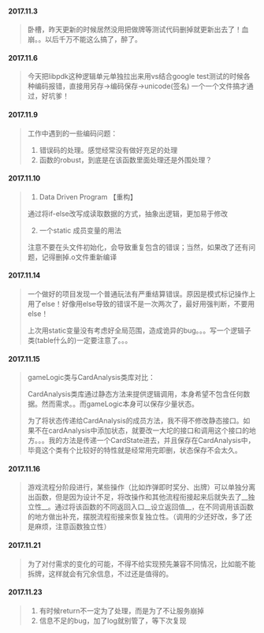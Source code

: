 #### 2017.11.3

> 卧槽，昨天更新的时候居然没用把做牌等测试代码删掉就更新出去了！血崩。。以后千万不能这么搞了，醉了。

#### 2017.11.6

>今天把libpdk这种逻辑单元单独拉出来用vs结合google test测试的时候各种编码报错，直接用另存->编码保存->unicode(签名)  一个一个文件搞才通过，好坑爹！

#### 2017.11.9

>工作中遇到的一些编码问题：
>
>1. 错误码的处理。感觉经常没有做好充足的处理
>2. 函数的robust，到底是在该函数里面处理还是外围处理？

#### 2017.11.10

>1. Data Driven Program 【重构】
>
>   通过将if-else改写成读取数据的方式，抽象出逻辑，更加易于修改
>
>2. 一个static 成员变量的用法
>
>   注意不要在头文件初始化，会导致重复包含的错误；当然，如果改了还有问题，记得删掉.o文件重新编译

#### 2017.11.14

>一个做好的项目发现一个普通玩法有严重结算错误。原因是模式标记操作上用了else！好像用else导致的错误不是一次两次了，最好用强判断，不要用else！
>
>上次用static变量没有考虑好全局范围，造成诡异的bug。。。写一个逻辑子类(table什么的)一定要注意了。。。

#### 2017.11.15

> gameLogic类与CardAnalysis类库对比：
>
> CardAnalysis类库通过静态方法来提供逻辑调用，本身希望不包含任何数据。然而需求。。而gameLogic本身可以保存少量状态。
>
> 为了将状态传递给CardAnalysis的成员方法，我不得不修改静态接口。如果不在cardAnalysis中添加状态，就要改一大坨的接口和调用这个接口的地方。。。我的方法是传递一个CardState进去，并且保存在CardAnalysis中，毕竟这个类有个比较好的特性就是经常用完即删，状态保存不会太久。

#### 2017.11.16

> 游戏流程分阶段进行，某些操作（比如炸弹即时奖分、出牌）可以单独分离出函数，但是因为设计不足，将改操作和其他流程衔接起来后就失去了__独立性__。通过将该函数的不同返回入口__设立返回值__，在不同调用该函数的地方做出补充，摆脱流程衔接来恢复独立性。（调用的少还好改，多了还是麻烦，注意函数独立性）
>
> 

#### 2017.11.21

>为了对付需求的变化的可能，不得不给实现预先兼容不同情况，比如能不能拆牌，这样就会有冗余信息，不过还是值得的。

#### 2017.11.23

>1. 有时候return不一定为了处理，而是为了不让服务崩掉
>2. 信息不足的bug，加了log就别管了，等下次复现
